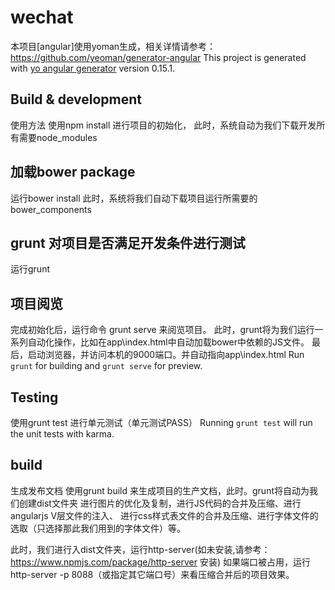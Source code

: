 # wechat
本项目[angular]使用yoman生成，相关详情请参考：https://github.com/yeoman/generator-angular
This project is generated with [yo angular generator](https://github.com/yeoman/generator-angular)
version 0.15.1.

## Build & development
使用方法
使用npm install 进行项目的初始化，
此时，系统自动为我们下载开发所有需要node_modules

## 加载bower package
运行bower install
此时，系统将我们自动下载项目运行所需要的bower_components

## grunt 对项目是否满足开发条件进行测试
运行grunt


## 项目阅览
完成初始化后，运行命令 grunt serve 来阅览项目。
此时，grunt将为我们运行一系列自动化操作，比如在app\index.html中自动加载bower中依赖的JS文件。
最后，启动浏览器，并访问本机的9000端口。并自动指向app\index.html
Run `grunt` for building and `grunt serve` for preview.

## Testing

使用grunt test 进行单元测试（单元测试PASS）
Running `grunt test` will run the unit tests with karma.

## build
生成发布文档
使用grunt build 来生成项目的生产文档，此时。grunt将自动为我们创建dist文件夹
进行图片的优化及复制，进行JS代码的合并及压缩、进行angularjs V层文件的注入、
进行css样式表文件的合并及压缩、进行字体文件的选取（只选择那此我们用到的字体文件）等。

此时，我们进行入dist文件夹，运行http-server(如未安装,请参考：https://www.npmjs.com/package/http-server 安装)
如果端口被占用，运行http-server -p 8088（或指定其它端口号）来看压缩合并后的项目效果。